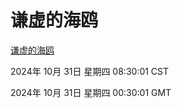 # 谦虚的海鸥
[谦虚的海鸥](http://219.139.197.74:56308/qxdho/course/base/hotlink/index.php)

2024年 10月 31日 星期四 08:30:01 CST

2024年 10月 31日 星期四 00:30:01 GMT
